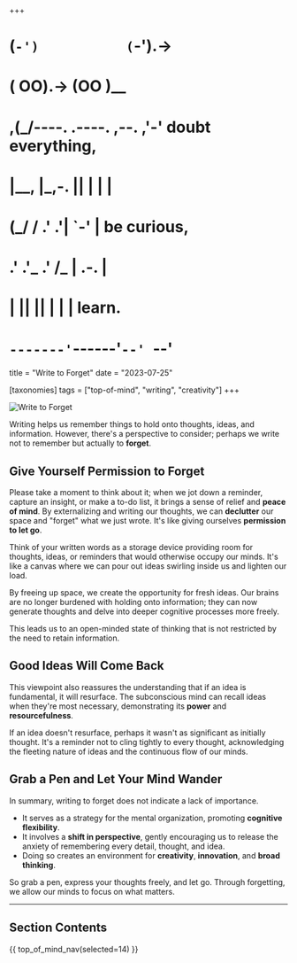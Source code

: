 +++
#   (`-')           (`-').->
#   ( OO).->        (OO )__
# ,(_/----. .----. ,--. ,'-' doubt everything,
# |__,    |\_,-.  ||  | |  |
#  (_/   /    .' .'|  `-'  | be curious,
#  .'  .'_  .'  /_ |  .-.  |
# |       ||      ||  | |  | learn.
# `-------'`------'`--' `--'

title = "Write to Forget"
date = "2023-07-25"

[taxonomies]
tags = ["top-of-mind", "writing", "creativity"]
+++

![Write to Forget](/images/size/w1200/2024/03/write-to-forget.png)

Writing helps us remember things to hold onto thoughts, ideas, and information.
However, there's a perspective to consider; perhaps we write not to remember but
actually to **forget**.

## Give Yourself Permission to Forget

Please take a moment to think about it; when we jot down a reminder, capture an
insight, or make a to-do list, it brings a sense of relief and **peace of 
mind**. By externalizing and writing our thoughts, we can **declutter** our space
and "forget" what we just wrote. It's like giving ourselves **permission to let
go**.

Think of your written words as a storage device providing room for thoughts,
ideas, or reminders that would otherwise occupy our minds. It's like a canvas
where we can pour out ideas swirling inside us and lighten our load.

By freeing up space, we create the opportunity for fresh ideas. Our brains are
no longer burdened with holding onto information; they can now generate thoughts
and delve into deeper cognitive processes more freely.

This leads us to an open-minded state of thinking that is not restricted by the
need to retain information.

## Good Ideas Will Come Back

This viewpoint also reassures the understanding that if an idea is fundamental,
it will resurface. The subconscious mind can recall ideas when they're most
necessary, demonstrating its **power** and **resourcefulness**.

If an idea doesn't resurface, perhaps it wasn't as significant as initially
thought. It's a reminder not to cling tightly to every thought, acknowledging
the fleeting nature of ideas and the continuous flow of our minds.

## Grab a Pen and Let Your Mind Wander

In summary, writing to forget does not indicate a lack of importance.

* It serves as a strategy for the mental organization, promoting **cognitive
  flexibility**.
* It involves a **shift in perspective**, gently encouraging us to release the
  anxiety of remembering every detail, thought, and idea.
* Doing so creates an environment for **creativity**, **innovation**, and 
  **broad thinking**.

So grab a pen, express your thoughts freely, and let go. Through forgetting, we
allow our minds to focus on what matters.

--------

## Section Contents

{{ top_of_mind_nav(selected=14) }}
